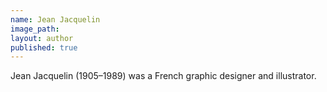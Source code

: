 ```yaml
---
name: Jean Jacquelin
image_path:
layout: author
published: true
---
```

Jean Jacquelin (1905–1989) was a French graphic designer and illustrator.

